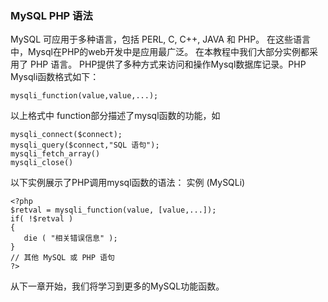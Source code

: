 ### MySQL PHP 语法

MySQL 可应用于多种语言，包括 PERL, C, C++, JAVA 和 PHP。 在这些语言中，Mysql在PHP的web开发中是应用最广泛。
在本教程中我们大部分实例都采用了 PHP 语言。
PHP提供了多种方式来访问和操作Mysql数据库记录。PHP Mysqli函数格式如下：
```other
mysqli_function(value,value,...); 
```
以上格式中 function部分描述了mysql函数的功能，如
```other
mysqli_connect($connect);
mysqli_query($connect,"SQL 语句");
mysqli_fetch_array()
mysqli_close()
```
以下实例展示了PHP调用mysql函数的语法：
实例 (MySQLi)
```other
<?php
$retval = mysqli_function(value, [value,...]);
if( !$retval )
{
   die ( "相关错误信息" );
}
// 其他 MySQL 或 PHP 语句
?>
```
从下一章开始，我们将学习到更多的MySQL功能函数。